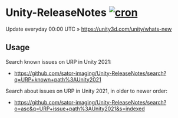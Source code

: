 # Unity-ReleaseNotes [![cron](https://github.com/sator-imaging/Unity-ReleaseNotes/actions/workflows/cron.yml/badge.svg)](https://github.com/sator-imaging/Unity-ReleaseNotes/actions/workflows/cron.yml)

Update everyday 00:00 UTC &raquo; https://unity3d.com/unity/whats-new



## Usage

Search known issues on URP in Unity 2021:
- https://github.com/sator-imaging/Unity-ReleaseNotes/search?q=URP+known+path%3AUnity2021

Search about issues on URP in Unity 2021, in older to newer order:
- https://github.com/sator-imaging/Unity-ReleaseNotes/search?o=asc&q=URP+issue+path%3AUnity2021&s=indexed
